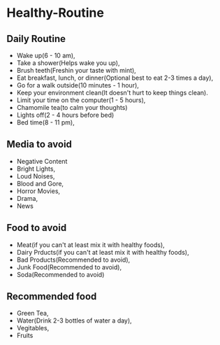 # Healthy-Routine
## Daily Routine

- Wake up(6 - 10 am),
- Take a shower(Helps wake you up),
- Brush teeth(Freshin your taste with mint),
- Eat breakfast, lunch, or dinner(Optional best to eat 2-3 times a day),
- Go for a walk outside(10 minutes - 1 hour),
- Keep your environment clean(It doesn't hurt to keep things clean).
- Limit your time on the computer(1 - 5 hours),
- Chamomile tea(to calm your thoughts)
- Lights off(2 - 4 hours before bed)
- Bed time(8 - 11 pm),

## Media to avoid

- Negative Content
- Bright Lights,
- Loud Noises,
- Blood and Gore,
- Horror Movies,
- Drama,
- News

## Food to avoid

- Meat(if you can't at least mix it with healthy foods),
- Dairy Prducts(if you can't at least mix it with healthy foods),
- Bad Products(Recommended to avoid),
- Junk Food(Recommended to avoid),
- Soda(Recommended to avoid)

## Recommended food

- Green Tea,
- Water(Drink 2-3 bottles of water a day),
- Vegitables,
- Fruits
